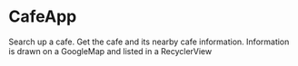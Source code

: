 # CafeApp

Search up a cafe. Get the cafe and its nearby cafe information. Information is drawn on a GoogleMap and listed in a RecyclerView

